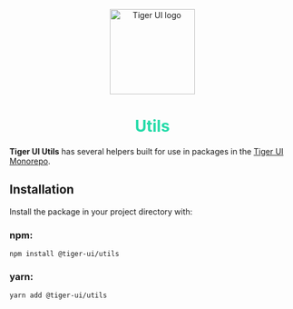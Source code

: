 <p align="center">
  <img src="https://github.com/xenobreach/tiger-ui/assets/92295550/f2d48b2e-6858-41a0-9bb1-0048f52776db" alt="Tiger UI logo" height="150" width="150">
  <h1 align="center" style="color: #26dba9">Utils</h1>
</p>

**Tiger UI Utils** has several helpers built for use in packages in the [Tiger UI Monorepo](https://github.com/xenobreach/tiger-ui).

## Installation
Install the package in your project directory with:
### npm:
```
npm install @tiger-ui/utils
```
### yarn:
```
yarn add @tiger-ui/utils
```
